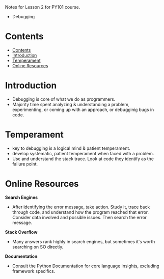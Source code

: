 Notes for Lesson 2 for PY101 course.
- Debugging
  
# Contents
- [Contents](#contents)
- [Introduction](#introduction)
- [Temperament](#temperament)
- [Online Resources](#online-resources)



# Introduction
- Debugging is core of what we do as programmers.
- Majority time spent analyzing & understanding a problem, experimenting, or coming up with an approach, or debugginig bugs in code.


# Temperament
- key to debugging is a logical mind & patient temperament.
- develop systematic, patient temperament when faced with a problem.
- Use and understand the stack trace. Look at code they identify as the failure point.
# Online Resources

**Search Engines**

- After identifying the error message, take action. Study it, trace back through code, and understand how the program reached that error. Consider data involved and possible issues. Then search the error message.

**Stack Overflow**

- Many answers rank highly in search engines, but sometimes it's worth searching on SO directly.

**Documentation**

- Consult the Python Documentation for core language insights, excluding framework specifics.